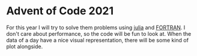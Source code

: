 # Advent of Code 2021

For this year I will try to solve them problems using
[julia](https://julialang.org/) and
[FORTRAN](https://gcc.gnu.org/wiki/GFortran). I don't care about performance, so
the code will be fun to look at. When the data of a day have a nice visual
representation, there will be some kind of plot alongside.
